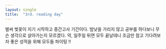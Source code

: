 ```yaml
---
layout: single
title:  "3rd. reading day"
---
```


벌써 벚꽃이 지기 시작하고 중간고사 기간이다.
밤낮을 가리지 않고 공부를 하다보니 무슨 생각으로 살아가는지 모르겠다.
약, 일주일 뒤면 모두 끝날테니 조금만 참고 기다려보자
좋은 성적을 위해 모두들 파이팅 !!
